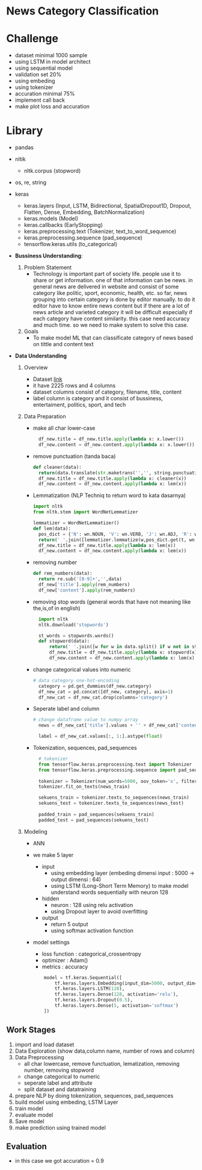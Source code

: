# News Category Classification

# Challenge
- dataset minimal 1000 sample
- using LSTM in model architect
- using sequential model
- validation set 20%
- using embeding
- using tokenizer
- accuration minimal 75%
- implement call back
- make plot loss and accuration 

# Library
- pandas
- nltik
  - nltk.corpus (stopword) 
- os, re, string
- keras
  - keras.layers (Input, LSTM, Bidirectional, SpatialDropout1D, Dropout, Flatten, Dense, Embedding, BatchNormalization)
  - keras.models (Model)
  - keras.callbacks (EarlyStopping)
  - keras.preprocessing.text (Tokenizer, text_to_word_sequence)
  - keras.preprocessing.sequence (pad_sequence)
  - tensorflow.keras.utils (to_categorical)

- **Bussiness Understanding**:
  1. Problem Statement
     - Technology is important part of society life. people use it to share or get information. one of that information can be news. in general news are delivered in website and consist of some category like politic, sport, economic, health, etc. so far, news grouping into certain category is done by editor manually. to do it editor have to know entire news content but if there are a lot of news article and varieted category it will be difficult especially if each category have content similarity. this case need accuracy and much time. so we need to make system to solve this case.
  2. Goals
      - To make model ML that can classificate category of news based on tittle and content text
  
- **Data Understanding**
  1. Overview
     - Dataset [link](https://www.kaggle.com/datasets/hgultekin/bbcnewsarchive) 
     - it have 2225 rows and 4 columns
     - dataset columns consist of category, filename, title, content
     - label column is category and it consist of bussiness, entertaiment, politics, sport, and tech
  
  2. Data Preparation

     - make all char lower-case
       ```py 
         df_new.title = df_new.title.apply(lambda x: x.lower())
         df_new.content = df_new.content.apply(lambda x: x.lower())
       ```

     - remove punctuation (tanda baca)
       ```py
       def cleaner(data):
         return(data.translate(str.maketrans('','', string.punctuation)))
         df_new.title = df_new.title.apply(lambda x: cleaner(x))
         df_new.content = df_new.content.apply(lambda x: lem(x))
       ```

     - Lemmatization (NLP Techniq to return word to kata dasarnya)
       ```py
       import nltk
       from nltk.stem import WordNetLemmatizer

       lemmatizer = WordNetLemmatizer()
       def lem(data):
         pos_dict = {'N': wn.NOUN, 'V': wn.VERB, 'J': wn.ADJ, 'R': wn.ADV}
         return(' '.join([lemmatizer.lemmatize(w,pos_dict.get(t, wn.NOUN)) for w,t in nltk.pos_tag(data.split())]))
         df_new.title = df_new.title.apply(lambda x: lem(x))
         df_new.content = df_new.content.apply(lambda x: lem(x))
       ```

     - removing number
       ```py
       def rem_numbers(data):
         return re.sub('[0-9]+','',data)
         df_new['title'].apply(rem_numbers)
         df_new['content'].apply(rem_numbers)
       ```

     - removing stop words (general words that have not meaning like the,is,of in english)
       ```py
         import nltk
         nltk.download('stopwords')

         st_words = stopwords.words()
         def stopword(data):
             return(' '.join([w for w in data.split() if w not in st_words ]))
             df_new.title = df_new.title.apply(lambda x: stopword(x))
             df_new.content = df_new.content.apply(lambda x: lem(x)
       ```

     - change categorical values into numeric
       ```py
       # data category one-hot-encoding
         category = pd.get_dummies(df_new.category)
         df_new_cat = pd.concat([df_new, category], axis=1)
         df_new_cat = df_new_cat.drop(columns='category')
       ```

     - Seperate label and column
       ```py
       # change dataframe value to numpy array
         news = df_new_cat['title'].values + '' + df_new_cat['content'].values 

         label = df_new_cat.values[:, 1:].astype(float) 
       ```

     - Tokenization, sequences, pad_sequences
       ```py
         # tokenizer
         from tensorflow.keras.preprocessing.text import Tokenizer
         from tensorflow.keras.preprocessing.sequence import pad_sequences
         
         tokenizer = Tokenizer(num_words=5000, oov_token='x', filters='!"#$%&()*+,-./:;<=>@[\]^_`{|}~ ')
         tokenizer.fit_on_texts(news_train) 
       
         sekuens_train = tokenizer.texts_to_sequences(news_train)
         sekuens_test = tokenizer.texts_to_sequences(news_test)
         
         padded_train = pad_sequences(sekuens_train) 
         padded_test = pad_sequences(sekuens_test)
       ```

  3. Modeling

     - ANN
     - we make 5 layer
       - input 
         - using embedding layer  (embeding dimensi input : 5000 -> output dimensi : 64)
         - using LSTM (Long-Short Term Memory) to make model understand words sequentially with neuron 128
       - hidden 
         - neuron : 128 using relu activation
         - using Dropout layer to avoid overfitting
       - output
         - return 5 output
         - using softmax activation function

     - model settings
       - loss function : categorical_crossentropy
       - optimizer : Adam()
       - metrics : accuracy

        ```py
            model = tf.keras.Sequential([
                tf.keras.layers.Embedding(input_dim=5000, output_dim=64),
                tf.keras.layers.LSTM(128),
                tf.keras.layers.Dense(128, activation='relu'),
                tf.keras.layers.Dropout(0.5),
                tf.keras.layers.Dense(5, activation='softmax')
            ])
        ```

## Work Stages

1. import and load dataset
2. Data Exploration (show data,column name, number of rows and column)
3. Data Preprocessing
   - all char lowercase, remove functuation, lematization, removing number, removing stopword
   - change categorical to numeric
   - seperate label and attribute
   - split dataset and datatraining     
4. prepare NLP by doing tokenization, sequences, pad_sequences
5. build model using embeding, LSTM Layer
6. train model
7. evaluate model
8. Save model
9. make prediction using trained model 

## Evaluation

- in this case we got accuration = 0.9